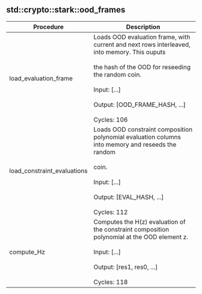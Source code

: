 
## std::crypto::stark::ood_frames
| Procedure | Description |
| ----------- | ------------- |
| load_evaluation_frame | Loads OOD evaluation frame, with current and next rows interleaved, into memory. This ouputs<br /><br />the hash of the OOD for reseeding the random coin.<br /><br />Input: [...]<br /><br />Output: [OOD_FRAME_HASH, ...]<br /><br />Cycles: 106 |
| load_constraint_evaluations | Loads OOD constraint composition polynomial evaluation columns into memory and reseeds the random<br /><br />coin.<br /><br />Input: [...]<br /><br />Output: [EVAL_HASH, ...]<br /><br />Cycles: 112 |
| compute_Hz | Computes the H(z) evaluation of the constraint composition polynomial at the OOD element z.<br /><br />Input: [...]<br /><br />Output: [res1, res0, ...]<br /><br />Cycles: 118 |
